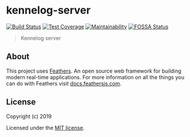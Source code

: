 # kennelog-server

[![Build Status](https://travis-ci.com/roris/kennelog.svg?branch=master)](https://travis-ci.com/roris/kennelog)
[![Test Coverage](https://api.codeclimate.com/v1/badges/967b1c552bab831b7731/test_coverage)](https://codeclimate.com/github/roris/kennelog/test_coverage)
[![Maintainability](https://api.codeclimate.com/v1/badges/967b1c552bab831b7731/maintainability)](https://codeclimate.com/github/roris/kennelog/maintainability)
[![FOSSA Status](https://app.fossa.io/api/projects/git%2Bgithub.com%2Froris%2Fkennelog.svg?type=shield)](https://app.fossa.io/projects/git%2Bgithub.com%2Froris%2Fkennelog?ref=badge_shield)

> Kennelog server

## About

This project uses [Feathers](http://feathersjs.com). An open source web framework for building modern real-time applications.
For more information on all the things you can do with Feathers visit [docs.feathersjs.com](http://docs.feathersjs.com).

## License

Copyright (c) 2019

Licensed under the [MIT license](LICENSE).
